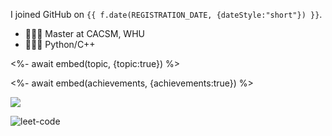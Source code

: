 <!-- ![Metrics](https://github.com/Scallions/Scallions/blob/main/github-metrics.svg) -->

I joined GitHub on `{{ f.date(REGISTRATION_DATE, {dateStyle:"short"}) }}`.

- 👨🏻‍🎓 Master at CACSM, WHU
- 🧑🏻‍💻 Python/C++

<!-- <%- await include(partials/topics.ejs) %> -->

<!-- <%- await embed(isocalendar, {isocalendar:true, isocalendar_duration:"full-year", config_display:"large"}) %>

<%- await embed(languages-pdf, {languages:true, languages_details:"percentage, bytes-size", config_display:"large"}) %> -->

<%- await embed(topic, {topic:true}) %>

<%- await embed(achievements, {achievements:true}) %>

<img src="https://github-readme-stats.vercel.app/api?username=scallions&show_icons=true&icon_color=CE1D2D&text_color=718096&bg_color=ffffff&hide_title=true" />

![leet-code](https://stats.justsong.cn/api/leetcode?username=scallions&cn=true)
